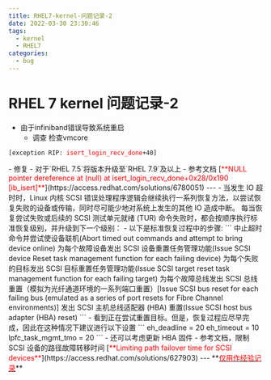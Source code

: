 ```yaml
---
title: RHEL7-kernel-问题记录-2
date: 2022-03-30 23:30:46
tags: 
  - kernel
  - RHEL7
categories: 
  - bug
---
```


# RHEL 7 kernel 问题记录-2
- 由于infiniband错误导致系统重启
  - 调查
    检查vmcore
<html><pre><code>[exception RIP: <font color=red>isert_login_recv_done</font>+40]</html></code></pre>
  - 修复
    - 对于`RHEL 7.5`将版本升级至`RHEL 7.9`及以上  
  - 参考文档
    [<font color=red>**NULL pointer dereference at (null) at isert_login_recv_done+0x28/0x190 [ib_isert]**</font>](https://access.redhat.com/solutions/6780051)
---
- 当发生 IO 超时时，Linux 内核 SCSI 错误处理程序逻辑会继续执行一系列恢复方法，以尝试恢复失败的设备或传输，同时尽可能少地对系统上发生的其他 IO 造成中断。
  每当恢复尝试失败或后续的 SCSI 测试单元就绪 (TUR) 命令失败时，都会按顺序执行标准恢复级别，并升级到下一个级别：
  - 以下是标准恢复过程中的步骤:
    ```
中止超时命令并尝试使设备联机(Abort timed out commands and attempt to bring device online)
为每个故障设备发出 SCSI 设备重置任务管理功能(Issue SCSI device Reset task management function for each failing device)
为每个失败的目标发出 SCSI 目标重置任务管理功能(Issue SCSI target reset task management function for each failing target)
为每个故障总线发出 SCSI 总线重置（模拟为光纤通道环境的一系列端口重置）[Issue SCSI bus reset for each failing bus (emulated as a series of port resets for Fibre Channel environments)]
发出 SCSI 主机总线适配器 (HBA) 重置(Issue SCSI host bus adapter (HBA) reset)
    ```
  - 看到正在尝试重置目标。但是，恢复过程应尽早完成，因此在这种情况下建议进行以下设置
  ```
eh_deadline = 20
eh_timeout = 10
lpfc_task_mgmt_tmo = 20
  ```
  - 还可以考虑更新 HBA 固件
  - 参考文档，限制 SCSI 设备的路径故障转移时间
    [<font color=red>**Limiting path failover time for SCSI devices**</font>](https://access.redhat.com/solutions/627903)
---
**<u><font color=red>仅用作经验记录</font></u>**